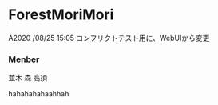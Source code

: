# ForestMoriMori


A2020 /08/25 15:05
コンフリクトテスト用に、WebUIから変更



### Menber
並木
森
高須

hahahahahaahhah

